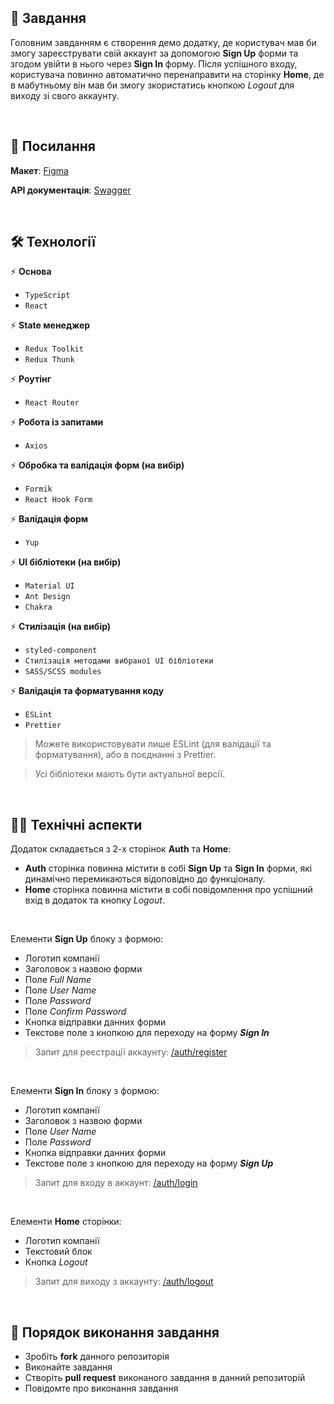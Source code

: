 ##  🚀 Завдання

Головним завданням є створення демо додатку, де користувач мав би змогу зареєструвати свій аккаунт за допомогою **Sign Up** форми та згодом увійти в нього через **Sign In** форму. Після успішного входу, користувача повинно автоматично перенаправити на сторінку **Home**, де в мабутньому він мав би змогу зкористатись кнопкою *Logout* для виходу зі свого аккаунту.

<br>

## 📎 Посилання

**Макет**: [Figma](https://www.figma.com/file/hbthFdqeHcPtKLXQIjkeqX/Test-Incode-Finance-2022)

**API документація**: [Swagger](https://expa.fly.dev/api)

<br>

## 🛠 Технології

⚡️ **Основа**

- ```TypeScript```
- ```React``` 

⚡️ **State менеджер**

- ```Redux Toolkit```
- ```Redux Thunk```

⚡️ **Роутінг**

- ```React Router```

⚡️ **Робота із запитами**

- ```Axios```

⚡️ **Обробка та валідація форм (на вибір)**

- ```Formik``` 
- ```React Hook Form```

⚡️ **Валідація форм**

- ```Yup```

⚡️ **UI бібліотеки (на вибір)**

- ```Material UI```
- ```Ant Design```
- ```Chakra```

⚡️ **Стилізація (на вибір)**

- ```styled-component```
- ```Стилізація методами вибраної UI бібліотеки``` 
- ```SASS/SCSS modules```

⚡️ **Валідація та форматування коду**

- ```ESLint``` 
- ```Prettier``` 

> Можете використовувати лише ESLint (для валідації та форматування), або в поєднанні з Prettier.

> Усі бібліотеки мають бути актуальної версії.

<br>

## 👩‍💻 Технічні аспекти

Додаток складається з 2-х сторінок **Auth** та **Home**:

* **Auth** сторінка повинна містити в собі **Sign Up** та **Sign In** форми, які динамічно перемикаються відоповідно до функціоналу.
* **Home** сторінка повинна містити  в собі повідомлення про успішний вхід в додаток та кнопку *Logout*.

<br>

Елементи **Sign Up** блоку з формою:

* Логотип компанії
* Заголовок з назвою форми
* Поле *Full Name*
* Поле *User Name*
* Поле *Password*
* Поле *Confirm Password*
* Кнопка відправки данних форми
* Текстове поле з кнопкою для переходу на форму ***Sign In***

>Запит для реєстрації аккаунту: [/auth/register](/auth/register)

<br>

Елементи **Sign In** блоку з формою:

* Логотип компанії
* Заголовок з назвою форми
* Поле *User Name*
* Поле *Password*
* Кнопка відправки данних форми
* Текстове поле з кнопкою для переходу на форму ***Sign Up***

>Запит для входу в аккаунт: [/auth/login](https://incode-backend-dev.herokuapp.com/api/#/auth/AuthController_login)

<br>

Елементи **Home** сторінки:

* Логотип компанії
* Текстовий блок
* Кнопка *Logout*

>Запит для виходу з аккаунту: [/auth/logout](https://incode-backend-dev.herokuapp.com/api/#/auth/AuthController_logout)

<br>

## 📌 Порядок виконання завдання

* Зробіть **fork** данного репозиторія
* Виконайте завдання
* Створіть **pull request** виконаного завдання в данний репозиторій
* Повідомте про виконання завдання
